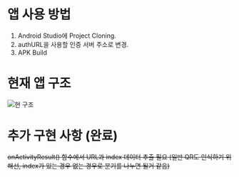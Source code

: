 # 앱 사용 방법
1. Android Studio에 Project Cloning.
2. authURL을 사용할 인증 서버 주소로 변경.
3. APK Build

# 현재 앱 구조
![현 구조](https://user-images.githubusercontent.com/72081383/130569576-3eab5545-1783-4f36-b700-7e6cfd99b872.png)

# 추가 구현 사항 (완료)
~~onActivityResult() 함수에서 URL과 index 데이터 추출 필요 (일반 QR도 인식하기 위해선, index가 있는 경우 없는 경우로 분기를 나누면 될거 같음)~~

